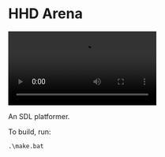 # HHD Arena

![game preview](docs/game_preview.mp4)

An SDL platformer.



To build, run:

``.\make.bat``

